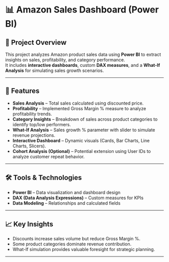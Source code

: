 # 📊 Amazon Sales Dashboard (Power BI)

## 📌 Project Overview
This project analyzes Amazon product sales data using **Power BI** to extract insights on sales, profitability, and category performance.  
It includes **interactive dashboards**, custom **DAX measures**, and a **What-If Analysis** for simulating sales growth scenarios.

---

## 🚀 Features
- **Sales Analysis** – Total sales calculated using discounted price.  
- **Profitability** – Implemented Gross Margin % measure to analyze profitability trends.  
- **Category Insights** – Breakdown of sales across product categories to identify top/low performers.  
- **What-If Analysis** – Sales growth % parameter with slider to simulate revenue projections.  
- **Interactive Dashboard** – Dynamic visuals (Cards, Bar Charts, Line Charts, Slicers).  
- **Cohort Analysis (Optional)** – Potential extension using User IDs to analyze customer repeat behavior.  

---

## 🛠 Tools & Technologies
- **Power BI** – Data visualization and dashboard design  
- **DAX (Data Analysis Expressions)** – Custom measures for KPIs  
- **Data Modeling** – Relationships and calculated fields  

---

## 📈 Key Insights
- Discounts increase sales volume but reduce Gross Margin %.  
- Some product categories dominate revenue contribution.  
- What-If simulation provides valuable foresight for strategic planning.  

---
